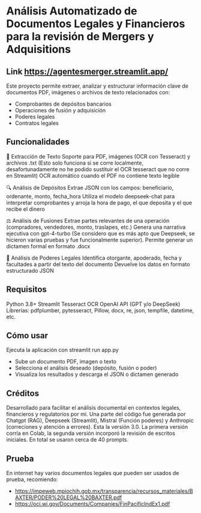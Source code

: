 # Análisis Automatizado de Documentos Legales y Financieros para la revisión de Mergers y Adquisitions
## Link https://agentesmerger.streamlit.app/
Este proyecto permite extraer, analizar y estructurar información clave de documentos PDF, imágenes o archivos de texto relacionados con:

* Comprobantes de depósitos bancarios
* Operaciones de fusión y adquisición
* Poderes legales
* Contratos legales

## Funcionalidades
📄 Extracción de Texto
Soporte para PDF, imágenes (OCR con Tesseract) y archivos .txt (Esto solo funciona si se corre localmente, desafortunadamente no he podido sustituir el OCR tesseract que no corre en Streamlit)
OCR automático cuando el PDF no contiene texto legible

🔍 Análisis de Depósitos
Extrae JSON con los campos: beneficiario, ordenante, monto, fecha_hora
Utiliza el modelo deepseek-chat para interpretar comprobantes y arroja la hora de pago, el que deposita y el que recibe el dinero

⚖️ Análisis de Fusiones
Extrae partes relevantes de una operación (compradores, vendedores, monto, traslapes, etc.)
Genera una narrativa ejecutiva con gpt-4-turbo (Se considero que es más apto que Deepseek, se hicieron varias pruebas y fue funcionalmente superior).
Permite generar un dictamen formal en formato .docx

🧾 Análisis de Poderes Legales
Identifica otorgante, apoderado, fecha y facultades a partir del texto del documento
Devuelve los datos en formato estructurado JSON

## Requisitos
Python 3.8+
Streamlit
Tesseract OCR
OpenAI API (GPT y/o DeepSeek)
Librerías: pdfplumber, pytesseract, Pillow, docx, re, json, tempfile, datetime, etc.

## Cómo usar
Ejecuta la aplicación con streamlit run app.py
* Sube un documento PDF, imagen o texto
* Selecciona el análisis deseado (depósito, fusión o poder)
* Visualiza los resultados y descarga el JSON o dictamen generado

## Créditos
Desarrollado para facilitar el análisis documental en contextos legales, financieros y regulatorios por mi. Una parte del código fue generada por Chatgpt (RAG), Deepseek (Streamlit), Mistral (Función poderes) y Anthropic (correciones y atención a errores). Esta la versión 3.0. La primera versión corría en Colab, la segunda versión incorporó la revisión de escritos iniciales. En total se usaron cerca de 40 prompts. 

## Prueba
En internet hay varios documentos legales que pueden ser usados de prueba, recomiendo:

* https://impeweb.mpiochih.gob.mx/transparencia/recursos_materiales/BAXTER/PODER%20LEGAL%20BAXTER.pdf
* https://oci.wi.gov/Documents/Companies/FinPacificIndEx1.pdf

